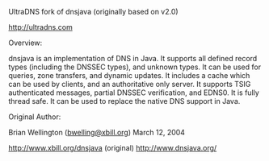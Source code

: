 
UltraDNS fork of dnsjava (originally based on v2.0)

http://ultradns.com





Overview:

dnsjava is an implementation of DNS in Java.  It supports all defined record
types (including the DNSSEC types), and unknown types.  It can be used for
queries, zone transfers, and dynamic updates.  It includes a cache which can be
used by clients, and an authoritative only server.  It supports TSIG
authenticated messages, partial DNSSEC verification, and EDNS0.  It is fully
thread safe.  It can be used to replace the native DNS support in Java.


Original Author:

Brian Wellington (bwelling@xbill.org)
March 12, 2004

http://www.xbill.org/dnsjava (original)
http://www.dnsjava.org/

